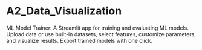 # A2_Data_Visualization
ML Model Trainer: A Streamlit app for training and evaluating ML models. Upload data or use built-in datasets, select features, customize parameters, and visualize results. Export trained models with one click. 
